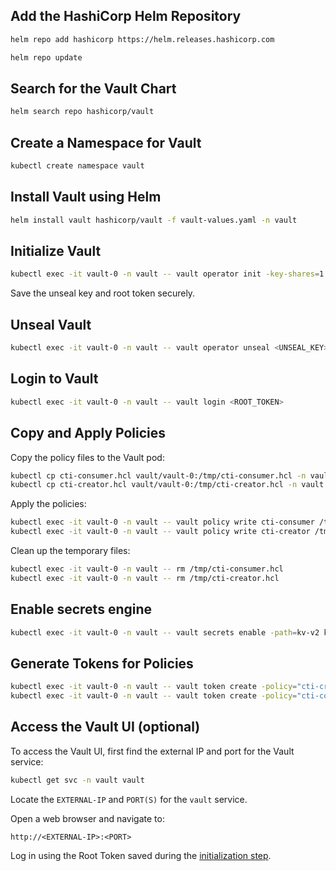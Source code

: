 ## Add the HashiCorp Helm Repository
```bash
helm repo add hashicorp https://helm.releases.hashicorp.com
```

```bash
helm repo update
```

## Search for the Vault Chart
```bash
helm search repo hashicorp/vault
```

## Create a Namespace for Vault
```bash
kubectl create namespace vault
```

## Install Vault using Helm
```bash
helm install vault hashicorp/vault -f vault-values.yaml -n vault
```

## Initialize Vault
```bash
kubectl exec -it vault-0 -n vault -- vault operator init -key-shares=1 -key-threshold=1 # Replace vault-0 if needed
```
Save the unseal key and root token securely.

## Unseal Vault
```bash
kubectl exec -it vault-0 -n vault -- vault operator unseal <UNSEAL_KEY>
```

## Login to Vault
```bash
kubectl exec -it vault-0 -n vault -- vault login <ROOT_TOKEN>
```

## Copy and Apply Policies
Copy the policy files to the Vault pod:
```bash
kubectl cp cti-consumer.hcl vault/vault-0:/tmp/cti-consumer.hcl -n vault
kubectl cp cti-creator.hcl vault/vault-0:/tmp/cti-creator.hcl -n vault
```

Apply the policies:
```bash
kubectl exec -it vault-0 -n vault -- vault policy write cti-consumer /tmp/cti-consumer.hcl
kubectl exec -it vault-0 -n vault -- vault policy write cti-creator /tmp/cti-creator.hcl
```

Clean up the temporary files:
```bash
kubectl exec -it vault-0 -n vault -- rm /tmp/cti-consumer.hcl
kubectl exec -it vault-0 -n vault -- rm /tmp/cti-creator.hcl
```

## Enable secrets engine
```bash
kubectl exec -it vault-0 -n vault -- vault secrets enable -path=kv-v2 kv-v2
```

## Generate Tokens for Policies
```bash
kubectl exec -it vault-0 -n vault -- vault token create -policy="cti-creator"
kubectl exec -it vault-0 -n vault -- vault token create -policy="cti-consumer"
```

## Access the Vault UI (optional)
To access the Vault UI, first find the external IP and port for the Vault service:
```bash
kubectl get svc -n vault vault
```
Locate the `EXTERNAL-IP` and `PORT(S)` for the `vault` service.

Open a web browser and navigate to:
```
http://<EXTERNAL-IP>:<PORT>
```
Log in using the Root Token saved during the [initialization step](#initialize-vault).